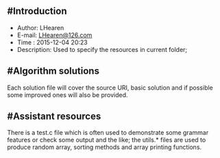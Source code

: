 #Introduction
-------------
* Author: LHearen
* E-mail: LHearen@126.com
* Time  :	2015-12-04 20:23
* Description: Used to specify the resources in current folder;

#Algorithm solutions
--------------------
Each solution file will cover the source URI, basic solution and if possible some improved ones will also be provided.

#Assistant resources
--------------------
There is a test.c file which is often used to demonstrate some grammar features or check some output and the like; the utils.\* files are used to produce random array, sorting methods and array printing functions.
